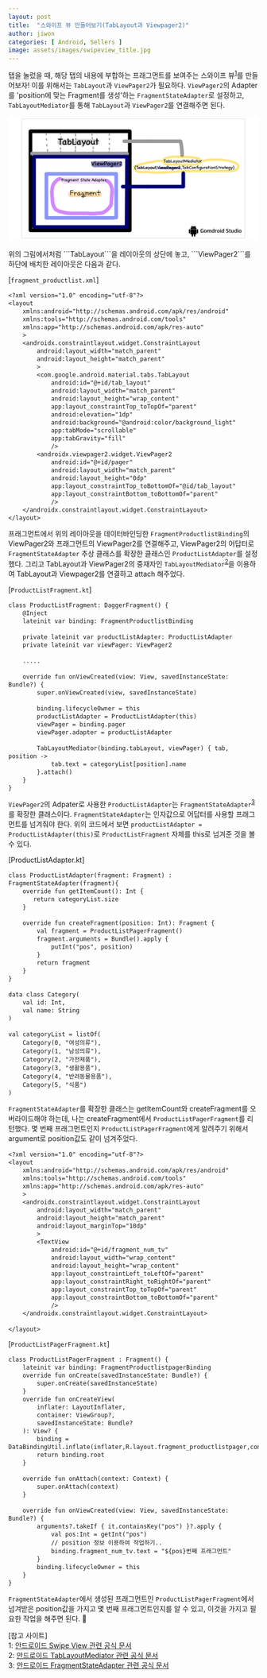 ```yaml
---
layout: post
title:  "스와이프 뷰 만들어보기(TabLayout과 Viewpager2)"
author: jiwon
categories: [ Android, Sellers ]
image: assets/images/swipeview_title.jpg
---
```


탭을 눌렀을 때, 해당 탭의 내용에 부합하는 프래그먼트를 보여주는 스와이프 뷰<sup>[1](#footnote_1)</sup>를 만들어보자! 이를 위해서는 ```TabLayout```과 ```ViewPager2```가 필요하다. ```ViewPager2```의 Adapter를 'position에 맞는 Fragment를 생성'하는 ```FragmentStateAdapter```로 설정하고, ```TabLayoutMediator```를 통해 ```TabLayout```과 ```ViewPager2```를 연결해주면 된다. 


<p align="center"><img src="/assets/images/tab_1.jpg"></p>
위의 그림에서처럼 ```TabLayout```을 레이아웃의 상단에 놓고, ```ViewPager2```를 하단에 배치한 레이아웃은 다음과 같다. 

[```fragment_productlist.xml```]
```
<?xml version="1.0" encoding="utf-8"?>
<layout
    xmlns:android="http://schemas.android.com/apk/res/android"
    xmlns:tools="http://schemas.android.com/tools"
    xmlns:app="http://schemas.android.com/apk/res-auto"
    >
    <androidx.constraintlayout.widget.ConstraintLayout
        android:layout_width="match_parent"
        android:layout_height="match_parent"
        >
        <com.google.android.material.tabs.TabLayout
            android:id="@+id/tab_layout"
            android:layout_width="match_parent"
            android:layout_height="wrap_content"
            app:layout_constraintTop_toTopOf="parent"
            android:elevation="1dp"
            android:background="@android:color/background_light"
            app:tabMode="scrollable"
            app:tabGravity="fill"
            />
        <androidx.viewpager2.widget.ViewPager2
            android:id="@+id/pager"
            android:layout_width="match_parent"
            android:layout_height="0dp"
            app:layout_constraintTop_toBottomOf="@id/tab_layout"
            app:layout_constraintBottom_toBottomOf="parent"
            />
    </androidx.constraintlayout.widget.ConstraintLayout>
</layout>
```

프래그먼트에서 위의 레이아웃을 데이터바인딩한 ```FragmentProductlistBinding```의 ViewPager2와 프래그먼트의 ViewPager2를 연결해주고, ViewPager2의 어답터로  ```FragmentStateAdapter``` 추상 클래스를 확장한 클래스인 ```ProductListAdapter```를 설정했다. 그리고 TabLayout과 ViewPager2의 중재자인 ```TabLayoutMediator```<sup>[2](#footnote_2)</sup>을 이용하여 TabLayout과 Viewpager2를 연결하고 attach 해주었다.

[```ProductListFragment.kt```]
```
class ProductListFragment: DaggerFragment() {
    @Inject
    lateinit var binding: FragmentProductlistBinding

    private lateinit var productListAdapter: ProductListAdapter
    private lateinit var viewPager: ViewPager2

    .....
    
    override fun onViewCreated(view: View, savedInstanceState: Bundle?) {
        super.onViewCreated(view, savedInstanceState)
      
        binding.lifecycleOwner = this
        productListAdapter = ProductListAdapter(this)
        viewPager = binding.pager
        viewPager.adapter = productListAdapter
        
        TabLayoutMediator(binding.tabLayout, viewPager) { tab, position ->
            tab.text = categoryList[position].name
        }.attach()
    }
}
```

```ViewPager2```의 Adpater로 사용한 ```ProductListAdapter```는 ```FragmentStateAdapter```<sup>[3](#footnote_3)</sup> 를 확장한 클래스이다. ```FragmentStateAdapter```는 인자값으로 어답터를 사용할 프래그먼트를 넘겨줘야 한다. 위의 코드에서 보면 ```productListAdapter = ProductListAdapter(this)```로 ```ProductListFragment``` 자체를 this로 넘겨준 것을 볼 수 있다. 
 
[ProductListAdapter.kt]
```
class ProductListAdapter(fragment: Fragment) : FragmentStateAdapter(fragment){
    override fun getItemCount(): Int {
       return categoryList.size
    }

    override fun createFragment(position: Int): Fragment {
        val fragment = ProductListPagerFragment()
        fragment.arguments = Bundle().apply {
            putInt("pos", position)
        }
        return fragment
    }
}

data class Category(
    val id: Int,
    val name: String
)

val categoryList = listOf(
    Category(0, "여성의류"),
    Category(1, "남성의류"),
    Category(2, "가전제품"),
    Category(3, "생활용품"),
    Category(4, "반려동물용품"),
    Category(5, "식품")
)
```


```FragmentStateAdapter```를 확장한 클래스는 getItemCount와 createFragment를 오버라이드해야 하는데, 나는 createFragment에서 ```ProductListPagerFragment```를 리턴했다. 몇 번째 프래그먼트인지 ```ProductListPagerFragment```에게 알려주기 위해서 argument로 position값도 같이 넘겨주었다.
```
<?xml version="1.0" encoding="utf-8"?>
<layout
    xmlns:android="http://schemas.android.com/apk/res/android"
    xmlns:tools="http://schemas.android.com/tools"
    xmlns:app="http://schemas.android.com/apk/res-auto"
    >
    <androidx.constraintlayout.widget.ConstraintLayout
        android:layout_width="match_parent"
        android:layout_height="match_parent"
        android:layout_marginTop="10dp"
        >
        <TextView
            android:id="@+id/fragment_num_tv"
            android:layout_width="wrap_content"
            android:layout_height="wrap_content"
            app:layout_constraintLeft_toLeftOf="parent"
            app:layout_constraintRight_toRightOf="parent"
            app:layout_constraintTop_toTopOf="parent"
            app:layout_constraintBottom_toBottomOf="parent"
            />
    </androidx.constraintlayout.widget.ConstraintLayout>

</layout>
```

[```ProductListPagerFragment.kt```]
```
class ProductListPagerFragment : Fragment() {
    lateinit var binding: FragmentProductlistpagerBinding
    override fun onCreate(savedInstanceState: Bundle?) {
        super.onCreate(savedInstanceState)
    }
    override fun onCreateView(
        inflater: LayoutInflater,
        container: ViewGroup?,
        savedInstanceState: Bundle?
    ): View? {
        binding = DataBindingUtil.inflate(inflater,R.layout.fragment_productlistpager,container,false)
        return binding.root
    }

    override fun onAttach(context: Context) {
        super.onAttach(context)
    }

    override fun onViewCreated(view: View, savedInstanceState: Bundle?) {
        arguments?.takeIf { it.containsKey("pos") }?.apply {
            val pos:Int = getInt("pos")
            // position 정보 이용하여 작업하기..
            binding.fragment_num_tv.text = "${pos}번째 프래그먼트"
        }
        binding.lifecycleOwner = this
    }
}
```

```FragmentStateAdapter```에서 생성된 프래그먼트인 ```ProductListPagerFragment```에서 넘겨받은 position값을 가지고 몇 번째 프래그먼트인지를 알 수 있고, 이것을 가지고 필요한 작업을 해주면 된다. 🔨

 
[참고 사이트]  
<a name="footnote_1">1</a>: [안드로이드 Swipe View 관련 공식 문서](https://developer.android.com/guide/navigation/navigation-swipe-view-2)  
<a name="footnote_2">2</a>: [안드로이드 TabLayoutMediator 관련 공식  문서](https://developer.android.com/reference/com/google/android/material/tabs/TabLayoutMediator)   
<a name="footnote_3">3</a>: [안드로이드 FragmentStateAdapter 관련 공식   문서](https://developer.android.com/reference/androidx/viewpager2/adapter/FragmentStateAdapter)  
